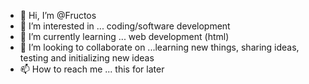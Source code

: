 - 👋 Hi, I’m @Fructos
- 👀 I’m interested in ... coding/software development
- 🌱 I’m currently learning ... web development (html)
- 💞️ I’m looking to collaborate on ...learning new things, sharing ideas, testing and initializing new ideas
- 📫 How to reach me ... this for later

<!---
Fructos/Fructos is a ✨ special ✨ repository because its `README.md` (this file) appears on your GitHub profile.
You can click the Preview link to take a look at your changes.
--->
